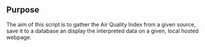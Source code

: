 ## Purpose

The aim of this script is to gather the Air Quality Index from a given source, save it to a database an display the interpreted data on a given, local hosted webpage.
